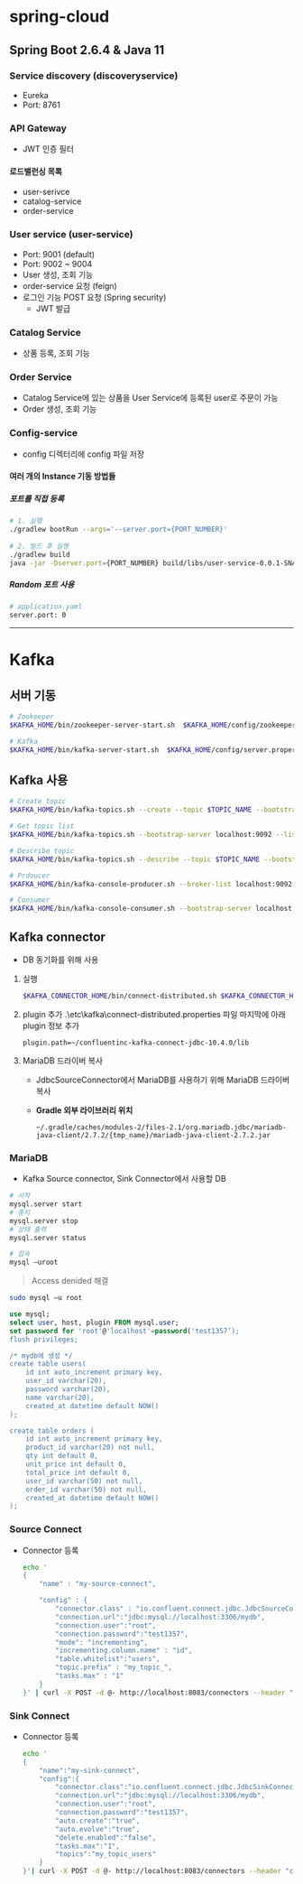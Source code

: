 # spring-cloud

## Spring Boot 2.6.4 & Java 11
### Service discovery (discoveryservice)
* Eureka 
* Port: 8761


### API Gateway
- JWT 인증 필터
#### 로드밸런싱 목록
* user-serivce
* catalog-service
* order-service

### User service (user-service)
* Port: 9001 (default)
* Port: 9002 ~ 9004
* User 생성, 조회 기능
* order-service 요청 (feign)
* 로그인 기능 POST 요청 (Spring security) 
    - JWT 발급

### Catalog Service
* 상품 등록, 조회 기능
### Order Service
* Catalog Service에 있는 상품을 User Service에 등록된 user로 주문이 가능
* Order 생성, 조회 기능

### Config-service
* config 디렉터리에 config 파일 저장



#### 여러 개의 Instance 기동 방법들
##### 포트를 직접 등록
```bash
# 1. 실행
./gradlew bootRun --args='--server.port={PORT_NUMBER}'
 
# 2. 빌드 후 실행
./gradlew build
java -jar -Dserver.port={PORT_NUMBER} build/libs/user-service-0.0.1-SNAPSHOT.jar
```
##### Random 포트 사용
```bash
# application.yaml
server.port: 0
```

---
# Kafka 
## 서버 기동
```bash
# Zookeeper
$KAFKA_HOME/bin/zookeeper-server-start.sh  $KAFKA_HOME/config/zookeeper.properties

# Kafka
$KAFKA_HOME/bin/kafka-server-start.sh  $KAFKA_HOME/config/server.properties
```
## Kafka 사용
```bash
# Create topic
$KAFKA_HOME/bin/kafka-topics.sh --create --topic $TOPIC_NAME --bootstrap-server localhost:9092 --partitions 1

# Get topic list
$KAFKA_HOME/bin/kafka-topics.sh --bootstrap-server localhost:9092 --list

# Describe topic
$KAFKA_HOME/bin/kafka-topics.sh --describe --topic $TOPIC_NAME --bootstrap-server localhost:9092

# Prdoucer
$KAFKA_HOME/bin/kafka-console-producer.sh --broker-list localhost:9092 --topic $TOPIC_NAME

# Consumer
$KAFKA_HOME/bin/kafka-console-consumer.sh --bootstrap-server localhost:9092 --topic $TOPIC_NAME --from-beginning
```
## Kafka connector
* DB 동기화를 위해 사용

1. 실행
    ```bash
    $KAFKA_CONNECTOR_HOME/bin/connect-distributed.sh $KAFKA_CONNECTOR_HOME/etc/kafka/connect-distributed.properties
    ```
1. plugin 추가
    .\etc\kafka\connect-distributed.properties 파일 마지막에 아래 plugin 정보 추가

    `plugin.path=~/confluentinc-kafka-connect-jdbc-10.4.0/lib`

1. MariaDB 드라이버 복사
    * JdbcSourceConnector에서 MariaDB를 사용하기 위해 MariaDB 드라이버 복사
    * **Gradle 외부 라이브러리 위치**
     
        `~/.gradle/caches/modules-2/files-2.1/org.mariadb.jdbc/mariadb-java-client/2.7.2/{tmp_name}/mariadb-java-client-2.7.2.jar`

### MariaDB
* Kafka Source connector, Sink Connector에서 사용할 DB
```bash
# 시작
mysql.server start
# 중지
mysql.server stop
# 상태 출력
mysql.server status

# 접속
mysql –uroot
```
> Access denided 해결
```bash
sudo mysql –u root
```
```SQL
use mysql;
select user, host, plugin FROM mysql.user;
set password for 'root'@'localhost'=password('test1357’);
flush privileges;

/* mydb에 생성 */
create table users(
    id int auto_increment primary key,
    user_id varchar(20),
    password varchar(20),
    name varchar(20),
    created_at datetime default NOW()
);

create table orders (
    id int auto_increment primary key,
    product_id varchar(20) not null,
    qty int default 0,
    unit_price int default 0,
    total_price int default 0,
    user_id varchar(50) not null,
    order_id varchar(50) not null,
    created_at datetime default NOW()
);
```
### Source Connect
* Connector 등록
    ```bash
    echo '
    {
        "name" : "my-source-connect",

        "config" : {
            "connector.class" : "io.confluent.connect.jdbc.JdbcSourceConnector",
            "connection.url":"jdbc:mysql://localhost:3306/mydb",
            "connection.user":"root",
            "connection.password":"test1357",
            "mode": "incrementing",
            "incrementing.column.name" : "id",
            "table.whitelist":"users",
            "topic.prefix" : "my_topic_",
            "tasks.max" : "1"
        }
    }' | curl -X POST -d @- http://localhost:8083/connectors --header "content-Type:application/json"
    ```

### Sink Connect
* Connector 등록
    ```bash
    echo '
    {
        "name":"my-sink-connect",
        "config":{
            "connector.class":"io.confluent.connect.jdbc.JdbcSinkConnector",
            "connection.url":"jdbc:mysql://localhost:3306/mydb",
            "connection.user":"root",
            "connection.password":"test1357",
            "auto.create":"true",
            "auto.evolve":"true",
            "delete.enabled":"false",
            "tasks.max":"1",
            "topics":"my_topic_users"
        }
    }'| curl -X POST -d @- http://localhost:8083/connectors --header "content-Type:application/json"
    ```

